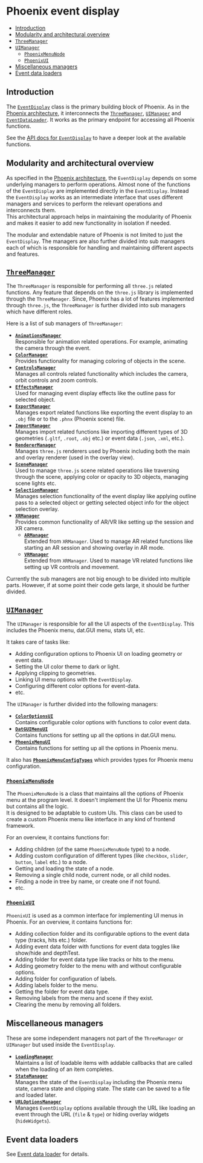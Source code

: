 # Phoenix event display

* [Introduction](#introduction)
* [Modularity and architectural overview](#modularity-and-architectural-overview)
* [`ThreeManager`](#threemanager)
* [`UIManager`](#uimanager)
  * [`PhoenixMenuNode`](#phoenixmenunode)
  * [`PhoenixUI`](#phoenixui)
* [Miscellaneous managers](#miscellaneous-managers)
* [Event data loaders](#event-data-loaders)

## Introduction

The [`EventDisplay`](../../packages/phoenix-event-display/src/event-display.ts) class is the primary building block of Phoenix. As in the [Phoenix architecture](./#phoenix-architecture), it interconnects the [`ThreeManager`](#threemanager), [`UIManager`](#uimanager) and [`EventDataLoader`](../../packages/phoenix-event-display/src/loaders/event-data-loader.ts). It works as the primary endpoint for accessing all Phoenix functions.

See the [API docs for `EventDisplay`](https://hepsoftwarefoundation.org/phoenix/api-docs/classes/EventDisplay.html) to have a deeper look at the available functions.

## Modularity and architectural overview

As specified in the [Phoenix architecture](./#phoenix-architecture), the `EventDisplay` depends on some underlying managers to perform operations. Almost none of the functions of the `EventDisplay` are implemented directly in the `EventDisplay`. Instead the `EventDisplay` works as an intermediate interface that uses different managers and services to perform the relevant operations and interconnects them.\
This architectural approach helps in maintaining the modularity of Phoenix and makes it easier to add new functionality in isolation if needed.

The modular and extendable nature of Phoenix is not limited to just the `EventDisplay`. The managers are also further divided into sub managers each of which is responsible for handling and maintaining different aspects and features.

## [`ThreeManager`](../../packages/phoenix-event-display/src/managers/three-manager/index.ts)

The `ThreeManager` is responsible for performing all `three.js` related functions. Any feature that depends on the `three.js` library is implemented through the `ThreeManager`. Since, Phoenix has a lot of features implemented through `three.js`, the `ThreeManager` is further divided into sub managers which have different roles.

Here is a list of sub managers of `ThreeManager`:

* [**`AnimationsManager`**](../../packages/phoenix-event-display/src/managers/three-manager/animations-manager.ts)  
  Responsible for animation related operations. For example, animating the camera through the event.
* [**`ColorManager`**](../../packages/phoenix-event-display/src/managers/three-manager/color-manager.ts)  
  Provides functionality for managing coloring of objects in the scene.
* [**`ControlsManager`**](../../packages/phoenix-event-display/src/managers/three-manager/controls-manager.ts)  
  Manages all controls related functionality which includes the camera, orbit controls and zoom controls.
* [**`EffectsManager`**](../../packages/phoenix-event-display/src/managers/three-manager/effects-manager.ts)  
  Used for managing event display effects like the outline pass for selected object.
* [**`ExportManager`**](../../packages/phoenix-event-display/src/managers/three-manager/export-manager.ts)  
  Manages export related functions like exporting the event display to an `.obj` file or to the `.phnx` (Phoenix scene) file.
* [**`ImportManager`**](../../packages/phoenix-event-display/src/managers/three-manager/import-manager.ts)  
  Manages import related functions like importing different types of 3D geometries (`.gltf`, `.root`, `.obj` etc.) or event data (`.json`, `.xml`, etc.).
* [**`RendererManager`**](../../packages/phoenix-event-display/src/managers/three-manager/renderer-manager.ts)  
  Manages `three.js` renderers used by Phoenix including both the main and overlay renderer (used in the overlay view).
* [**`SceneManager`**](../../packages/phoenix-event-display/src/managers/three-manager/scene-manager.ts)  
  Used to manage `three.js` scene related operations like traversing through the scene, applying color or opacity to 3D objects, managing scene lights etc.
* [**`SelectionManager`**](../../packages/phoenix-event-display/src/managers/three-manager/selection-manager.ts)  
  Manages selection functionality of the event display like applying outline pass to a selected object or getting selected object info for the object selection overlay.
* [**`XRManager`**](../../packages/phoenix-event-display/src/managers/three-manager/xr/xr-manager.ts)  
  Provides common functionality of AR/VR like setting up the session and XR camera.
  * [**`ARManager`**](../../packages/phoenix-event-display/src/managers/three-manager/xr/ar-manager.ts)  
    Extended from `XRManager`. Used to manage AR related functions like starting an AR session and showing overlay in AR mode.
  * [**`VRManager`**](../../packages/phoenix-event-display/src/managers/three-manager/xr/vr-manager.ts)  
    Extended from `XRManager`. Used to manage VR related functions like setting up VR controls and movement.

Currently the sub managers are not big enough to be divided into multiple parts. However, if at some point their code gets large, it should be further divided.

## [`UIManager`](../../packages/phoenix-event-display/src/managers/ui-manager/index.ts)

The `UIManager` is responsible for all the UI aspects of the `EventDisplay`. This includes the Phoenix menu, dat.GUI menu, stats UI, etc.

It takes care of tasks like:

* Adding configuration options to Phoenix UI on loading geometry or event data.
* Setting the UI color theme to dark or light.
* Applying clipping to geometries.
* Linking UI menu options with the `EventDisplay`.
* Configuring different color options for event-data.
* etc.

The `UIManager` is further divided into the following managers:

* [**`ColorOptionsUI`**](../../packages/phoenix-event-display/src/managers/ui-manager/color-options.ts)  
  Contains configurable color options with functions to color event data.
* [**`DatGUIMenuUI`**](../../packages/phoenix-event-display/src/managers/ui-manager/dat-gui-ui.ts)   
  Contains functions for setting up all the options in dat.GUI menu.
* [**`PhoenixMenuUI`**](../../packages/phoenix-event-display/src/managers/ui-manager/phoenix-menu/phoenix-menu-ui.ts)  
  Contains functions for setting up all the options in Phoenix menu.
  
It also has [**`PhoenixMenuConfigTypes`**](../../packages/phoenix-event-display/src/managers/ui-manager/phoenix-menu/config-types.ts) which provides types for Phoenix menu configuration.

### [`PhoenixMenuNode`](../../packages/phoenix-event-display/src/managers/ui-manager/phoenix-menu/phoenix-menu-node.ts)

The `PhoenixMenuNode` is a class that maintains all the options of Phoenix menu at the program level. It doesn't implement the UI for Phoenix menu but contains all the logic.\
It is designed to be adaptable to custom UIs. This class can be used to create a custom Phoenix menu like interface in any kind of frontend framework.

For an overview, it contains functions for:

* Adding children (of the same `PhoenixMenuNode` type) to a node.
* Adding custom configuration of different types (like `checkbox`, `slider`, `button`, `label` etc.) to a node.
* Getting and loading the state of a node.
* Removing a single child node, current node, or all child nodes.  
* Finding a node in tree by name, or create one if not found.
* etc.  

### [`PhoenixUI`](../../packages/phoenix-event-display/src/managers/ui-manager/phoenix-ui.ts)  

`PhoenixUI` is used as a common interface for implementing UI menus in Phoenix. For an overview, it contains functions for:  

* Adding collection folder and its configurable options to the event data type (tracks, hits etc.) folder.
* Adding event data folder with functions for event data toggles like show/hide and depthTest.
* Adding folder for event data type like tracks or hits to the menu.
* Adding geometry folder to the menu with and without configurable options.
* Adding folder for configuration of labels.
* Adding labels folder to the menu.
* Getting the folder for event data type.
* Removing labels from the menu and scene if they exist.
* Clearing the menu by removing all folders.

## Miscellaneous managers

These are some independent managers not part of the `ThreeManager` or `UIManager` but used inside the `EventDisplay`.

* [**`LoadingManager`**](../../packages/phoenix-event-display/src/managers/loading-manager.ts)  
  Maintains a list of loadable items with addable callbacks that are called when the loading of an item completes.
* [**`StateManager`**](../../packages/phoenix-event-display/src/managers/state-manager.ts)  
  Manages the state of the `EventDisplay` including the Phoenix menu state, camera state and clipping state. The state can be saved to a file and loaded later.
* [**`URLOptionsManager`**](../../packages/phoenix-event-display/src/managers/url-options-manager.ts)  
  Manages `EventDisplay` options available through the URL like loading an event through the URL (`file` & `type`) or hiding overlay widgets (`hideWidgets`).

## Event data loaders

See [Event data loader](./event-data-loader.md) for details.
